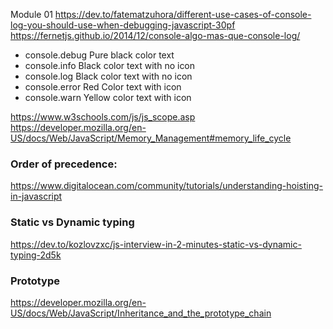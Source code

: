 Module 01
https://dev.to/fatematzuhora/different-use-cases-of-console-log-you-should-use-when-debugging-javascript-30pf 
https://fernetjs.github.io/2014/12/console-algo-mas-que-console-log/
* console.debug Pure black color text
* console.info Black color text with no icon
* console.log Black color text with no icon
* console.error Red Color text with icon
* console.warn Yellow color text with icon

https://www.w3schools.com/js/js_scope.asp
https://developer.mozilla.org/en-US/docs/Web/JavaScript/Memory_Management#memory_life_cycle

### Order of precedence:
https://www.digitalocean.com/community/tutorials/understanding-hoisting-in-javascript

### Static vs Dynamic typing
https://dev.to/kozlovzxc/js-interview-in-2-minutes-static-vs-dynamic-typing-2d5k

### Prototype
https://developer.mozilla.org/en-US/docs/Web/JavaScript/Inheritance_and_the_prototype_chain
